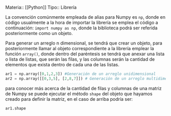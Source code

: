 Materia:: [[Python]]
Tipo:: Librería

La convención comúnmente empleada de alias para Numpy es `np`, donde en código usualmente a la hora de importar la librería se emplea el código a continuación: `import numpy as np`, donde la biblioteca podrá ser referida posteriormente como un objeto.

Para generar un arreglo n dimensional, se tendrá que crear un objeto, para posteriormente llamar al objeto correspondiente a la librería emplear la función `array()`, donde dentro del paréntesis se tendrá que anexar una lista o lista de listas, que serán las filas, y las columnas serán la cantidad de elementos que exista dentro de cada una de las listas.  
```python 
ar1 = np.array([0,1,2,3]) #Generación de un arreglo unidimensional 
ar2 = np.array([[0,3,5], [2,8,7]]) # Generación de un arreglo multidimensional (dos dimensiones)
```
para conocer más acerca de la cantidad de filas y columnas de una matriz de Numpy se puede ejecutar el método `shape` del objeto que hayamos creado para definir la matriz, en el caso de arriba podría ser:
```python 
ar1.shape
```
